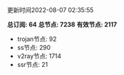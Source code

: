 更新时间2022-08-07 02:35:55

**总订阅: 64**
**总节点: 7238**
**有效节点: 2117**
- trojan节点: 92
- ss节点: 290
- v2ray节点: 1714
- ssr节点: 21
